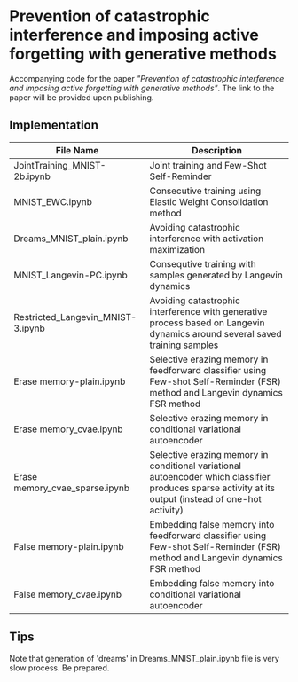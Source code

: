 # Prevention of catastrophic interference and imposing active forgetting with generative methods

Accompanying code for the paper *"Prevention of catastrophic interference and imposing active forgetting with generative methods"*. The link to the paper will be provided upon publishing.

## Implementation

File Name | Description 
----------|------------
JointTraining_MNIST-2b.ipynb | Joint training and Few-Shot Self-Reminder 
MNIST_EWC.ipynb | Consecutive training using Elastic Weight Consolidation method 
Dreams_MNIST_plain.ipynb | Avoiding catastrophic interference with activation maximization 
MNIST_Langevin-PC.ipynb | Consequtive training with samples generated by Langevin dynamics 
Restricted_Langevin_MNIST-3.ipynb | Avoiding catastrophic interference with generative process based on Langevin dynamics around several saved training samples 
Erase memory-plain.ipynb | Selective erazing memory in feedforward classifier using Few-shot Self-Reminder (FSR) method and Langevin dynamics FSR method 
Erase memory_cvae.ipynb | Selective erazing memory in conditional variational autoencoder 
Erase memory_cvae_sparse.ipynb | Selective erazing memory in conditional variational autoencoder which classifier produces sparse activity at its output (instead of one-hot activity) 
False memory-plain.ipynb | Embedding false memory into feedforward classifier using Few-shot Self-Reminder (FSR) method and Langevin dynamics FSR method 
False memory_cvae.ipynb | Embedding false memory into conditional variational autoencoder 

## Tips

Note that generation of 'dreams' in Dreams_MNIST_plain.ipynb file is very slow process. Be prepared.